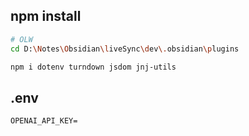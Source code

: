 ## npm install

```sh
# OLW
cd D:\Notes\Obsidian\liveSync\dev\.obsidian\plugins

npm i dotenv turndown jsdom jnj-utils
```


## .env

```
OPENAI_API_KEY=
```